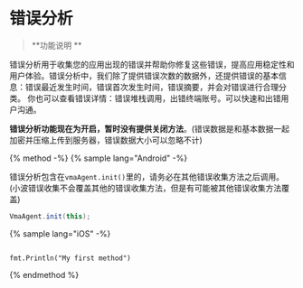 # 错误分析

> **功能说明 **

错误分析用于收集您的应用出现的错误并帮助你修复这些错误，提高应用稳定性和用户体验。错误分析中，我们除了提供错误次数的数据外，还提供错误的基本信息：错误最近发生时间，错误首次发生时间，错误摘要，并会对错误进行合理分类。 你也可以查看错误详情：错误堆栈调用，出错终端账号。可以快速和出错用户沟通。

**错误分析功能现在为开启，暂时没有提供关闭方法**。(错误数据是和基本数据一起加密并压缩上传到服务器，错误数据大小可以忽略不计)


{% method -%}
{% sample lang="Android" -%}

错误分析包含在`vmaAgent.init()`里的，请务必在其他错误收集方法之后调用。(小波错误收集不会覆盖其他的错误收集方法，但是有可能被其他错误收集方法覆盖)

```java
VmaAgent.init(this);

```

{% sample lang="iOS" -%}

```aa

fmt.Println("My first method")

```

{% endmethod %}
